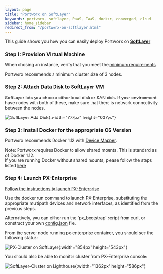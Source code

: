 ```yaml
---
layout: page
title: "Portworx on SoftLayer"
keywords: portworx, softlayer, PaaS, IaaS, docker, converged, cloud
sidebar: home_sidebar
redirect_from: "/portworx-on-softlayer.html"
---
```


This guide shows you how you can easily deploy Portworx on [**SoftLayer**](http://www.softlayer.com/)

### Step 1: Provision Virtual Machine
When chosing an instance, verify that you meet the [minimum requirements](get-started-px-enterprise.html#step-1-verify-requirements)

Portworx recommends a minimum cluster size of 3 nodes.

### Step 2: Attach Data Disk to SoftLayer VM

SoftLayer lets you choose either local disk or SAN disk. If your environment have nodes with both of these, make sure that there is network connectivity between the nodes.

![SoftLayer Add Disk](/images/softlayer-add-disk.png "Add Disk"){:width="777px" height="637px"}

### Step 3: Install Docker for the appropriate OS Version 
Portworx recommends Docker 1.12 with [Device Mapper](https://docs.docker.com/engine/userguide/storagedriver/device-mapper-driver/#/configure-docker-with-devicemapper).

Note: Portworx requires Docker to allow shared mounts.  This is standard as of Docker 1.12.  
If you are running Docker without shared mounts, please follow the steps listed [here](os-config-shared-mounts.html)

### Step 4: Launch PX-Enterprise
[Follow the instructions to launch PX-Enterprise](get-started-px-enterprise.html)

Use the docker run command to launch PX-Enterprise, substituting the appropriate multipath devices and network interfaces, as identified from the previous steps.

Alternatively, you can either run the 'px_bootstrap' script from curl, or construct your own [config.json](config-json.html) file.

From the server node running px-enterprise container, you should see the following status:

![PX-Cluster on SoftLayer](/images/softlayer-pxctl-status-updated.png "PX-Cluster on SoftLayer"){:width="854px" height="543px"}


You should also be able to monitor cluster from PX-Enterprise console:

![SoftLayer-Cluster on Lighthouse](/images/softlayer-cluster-on-lighthouse-updated.png "SoftLayer-Cluster on Lighthouse"){:width="1362px" height="586px"}

